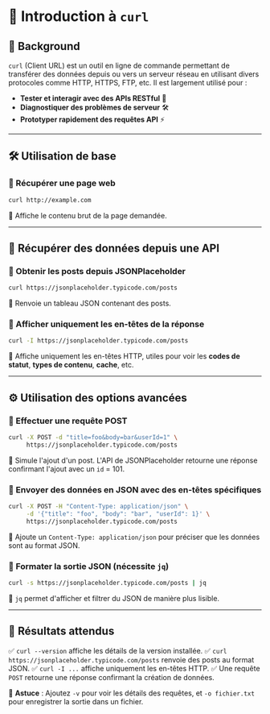 # 📖 Introduction à `curl`

## 📝 Background

`curl` (Client URL) est un outil en ligne de commande permettant de transférer des données depuis ou vers un serveur réseau en utilisant divers protocoles comme HTTP, HTTPS, FTP, etc. Il est largement utilisé pour :
- **Tester et interagir avec des APIs RESTful** 📡
- **Diagnostiquer des problèmes de serveur** 🛠️
- **Prototyper rapidement des requêtes API** ⚡

---

## 🛠️ Utilisation de base

### 🔹 Récupérer une page web
```sh
curl http://example.com
```
📌 Affiche le contenu brut de la page demandée.

---

## 🔎 Récupérer des données depuis une API

### 📌 Obtenir les posts depuis JSONPlaceholder
```sh
curl https://jsonplaceholder.typicode.com/posts
```
📌 Renvoie un tableau JSON contenant des posts.

### 📌 Afficher uniquement les en-têtes de la réponse
```sh
curl -I https://jsonplaceholder.typicode.com/posts
```
📌 Affiche uniquement les en-têtes HTTP, utiles pour voir les **codes de statut**, **types de contenu**, **cache**, etc.

---

## ⚙️ Utilisation des options avancées

### 🔹 Effectuer une requête POST
```sh
curl -X POST -d "title=foo&body=bar&userId=1" \
     https://jsonplaceholder.typicode.com/posts
```
📌 Simule l'ajout d'un post. L'API de JSONPlaceholder retourne une réponse confirmant l'ajout avec un `id` = 101.

### 🔹 Envoyer des données en JSON avec des en-têtes spécifiques
```sh
curl -X POST -H "Content-Type: application/json" \
     -d '{"title": "foo", "body": "bar", "userId": 1}' \
     https://jsonplaceholder.typicode.com/posts
```
📌 Ajoute un `Content-Type: application/json` pour préciser que les données sont au format JSON.

### 🔹 Formater la sortie JSON (nécessite `jq`)
```sh
curl -s https://jsonplaceholder.typicode.com/posts | jq
```
📌 `jq` permet d'afficher et filtrer du JSON de manière plus lisible.

---

## 📌 Résultats attendus

✅ `curl --version` affiche les détails de la version installée.
✅ `curl https://jsonplaceholder.typicode.com/posts` renvoie des posts au format JSON.
✅ `curl -I ...` affiche uniquement les en-têtes HTTP.
✅ Une requête `POST` retourne une réponse confirmant la création de données.

📌 **Astuce** : Ajoutez `-v` pour voir les détails des requêtes, et `-o fichier.txt` pour enregistrer la sortie dans un fichier.
